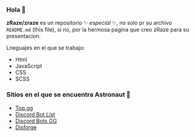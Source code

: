 ### Hola 👋


**zRaze/zraze** es un repositorio ✨ _especial_ ✨, no solo pr su archivo `README.md` (this file), si no, por la hermosa pagina que creo zRaze para su presentacion.

Lneguajes en el que se trabajo:

- Html
- JavaScript
- CSS
- SCSS

### Sitios en el que se encuentra Astronaut 🍬

* [Top.gg](https://top.gg/bot/840814586776125492)
* [Discord Bot List](https://discordbotlist.com/bots/astronaut-2629)
* [Discord Bots GG](https://discord.bots.gg/bots/840814586776125492)
* [Disforge](https://disforge.com/bot/1837-astronaut)
